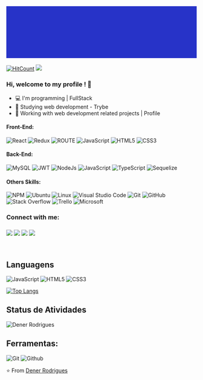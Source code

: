 <img width="900" src="src/asserts/ezgif.com-gif-maker (1).gif">

[![HitCount](http://hits.dwyl.com/DenerRod/DenerRod.svg)](http://hits.dwyl.com/DenerRod/DenerRod)
 <img src="https://komarev.com/ghpvc/?username=DenerRod">

### <h3>Hi, welcome to my profile ! 👋 </h3>

- 💻 I'm programming | FullStack 
- 📒 Studying web development - Trybe
- 💼 Working with web development related projects | Profile

<h4>Front-End:</h4>

   ![React](https://img.shields.io/badge/react-%2320232a.svg?style=for-the-badge&logo=react&logoColor=%2361DAFB)
   ![Redux](https://img.shields.io/badge/redux-%23593d88.svg?style=for-the-badge&logo=redux&logoColor=white)
   ![ROUTE](https://img.shields.io/badge/react_router%20-%231572B6.svg?color=ff0000&style=for-the-badge&logo=React-Router&logoColor=white)
   ![JavaScript](https://img.shields.io/badge/JavaScript%20-%23F7DF1E.svg?style=for-the-badge&logo=javascript&logoColor=black)
   ![HTML5](https://img.shields.io/badge/HTML5%20-%23E34F26.svg?style=for-the-badge&logo=html5&logoColor=white)
   ![CSS3](https://img.shields.io/badge/CSS%20-%231572B6.svg?style=for-the-badge&logo=css3&logoColor=white)
   
<h4>Back-End:</h4> 

   ![MySQL](https://img.shields.io/badge/mysql-%2300f.svg?style=for-the-badge&logo=mysql&logoColor=white)
   ![JWT](https://img.shields.io/badge/JWT-black?style=for-the-badge&logo=JSON%20web%20tokens)
   ![NodeJs](https://img.shields.io/badge/NODE.JS%20-%231572B6.svg?color=005a00&style=for-the-badge&logo=Node.js&logoColor=white)
   ![JavaScript](https://img.shields.io/badge/JavaScript%20-%23F7DF1E.svg?style=for-the-badge&logo=javascript&logoColor=black)
   ![TypeScript](https://img.shields.io/badge/typescript-%23007ACC.svg?style=for-the-badge&logo=typescript&logoColor=white)
   ![Sequelize](https://img.shields.io/badge/Sequelize-52B0E7?style=for-the-badge&logo=Sequelize&logoColor=white)
   
 <h4>Others Skills:</h4> 

   ![NPM](https://img.shields.io/badge/NPM-%23000000.svg?style=for-the-badge&logo=npm&logoColor=white)
   ![Ubuntu](https://img.shields.io/badge/Ubuntu-E95420?style=for-the-badge&logo=ubuntu&logoColor=white)
   ![Linux](https://img.shields.io/badge/Linux-FCC624?style=for-the-badge&logo=linux&logoColor=black)
   ![Visual Studio Code](https://img.shields.io/badge/Visual%20Studio%20Code-0078d7.svg?style=for-the-badge&logo=visual-studio-code&logoColor=white)
   ![Git](https://img.shields.io/badge/git-%23F05033.svg?style=for-the-badge&logo=git&logoColor=white)
   ![GitHub](https://img.shields.io/badge/github-%23121011.svg?style=for-the-badge&logo=github&logoColor=white)
   ![Stack Overflow](https://img.shields.io/badge/-Stackoverflow-FE7A16?style=for-the-badge&logo=stack-overflow&logoColor=white)
   ![Trello](https://img.shields.io/badge/Trello-%23026AA7.svg?style=for-the-badge&logo=Trello&logoColor=white)
   ![Microsoft](https://img.shields.io/badge/Microsoft-0078D4?style=for-the-badge&logo=microsoft&logoColor=white)


 ### <h3> Connect with me: <h3/>
 
[<img src="https://img.shields.io/badge/Gmail-D14836?style=for-the-badge&logo=gmail&logoColor=white" />][gmail]
[<img src="https://img.shields.io/badge/Facebook-%231877F2.svg?style=for-the-badge&logo=Facebook&logoColor=white" />][facebook]
[<img src="https://img.shields.io/badge/Instagram-%23E4405F.svg?style=for-the-badge&logo=Instagram&logoColor=white" />][instagram]
[<img src="https://img.shields.io/badge/linkedin-%230077B5.svg?style=for-the-badge&logo=linkedin&logoColor=white" />][linkedin]

<br /> 

## Languagens

<!-- ![C++](https://img.shields.io/badge/-C++-000000?style=flat&logo=c%2B%2B) -->
<!-- ![Java](https://img.shields.io/badge/-Java-000000?style=flat&logo=java) -->
<!-- ![Python](https://img.shields.io/badge/-Python-000000?style=flat&logo=python) -->
![JavaScript](https://img.shields.io/badge/-JavaScript-000000?style=flat&logo=javascript)
![HTML5](https://img.shields.io/badge/-HTML5-000000?style=flat&logo=html5)
![CSS3](https://img.shields.io/badge/-CSS-000000?style=flat&logo=css3)
<!-- ![SQL](https://img.shields.io/badge/-SQL-000000?style=flat&logo=mysql) -->

[![Top Langs](https://github-readme-stats.vercel.app/api/top-langs/?username=DenerRod&layout=compact)](https://github.com/anuraghazra/github-readme-stats)

## Status de Atividades
![Dener Rodrigues](https://github-readme-stats.vercel.app/api?username=DenerRod&show_icons=true&theme=dark)

## Ferramentas:

![Git](https://img.shields.io/badge/-Git-000000?style=flat&logo=git)
![Github](https://img.shields.io/badge/-Github-000000?style=flat&logo=github) <br />
<!--![MongoDB](https://img.shields.io/badge/-MongoDB-000000?style=flat&logo=mongodb)
![PostgreSQL](https://img.shields.io/badge/-PostgreSQL-000000?style=flat&logo=postgresql) <br />
![Node](https://img.shields.io/badge/-Node-000000?style=flat&logo=node.js) <br />
![Android](https://img.shields.io/badge/-Android-000000?style=flat&logo=android)
![IntellIJ](https://img.shields.io/badge/-IntellIJ%20IDEA-000000?style=flat&logo=intellij%20idea) -->

<!--## Live Projects

[![CPA](https://img.shields.io/badge/-CodeforceProfileAnalyzer-444444?style=flat&logo=codeforces)](https://tamimehsan.github.io/CPA)

## Github Overview

<img align="left" alt="TamimEhsan's Github Stats" src="https://github-readme-stats.vercel.app/api?username=TamimEhsan&show_icons=true" />    &nbsp;
[![Top Langs](https://github-readme-stats.vercel.app/api/top-langs/?username=TamimEhsan)](https://github.com/anuraghazra/github-readme-stats) 

## Projects that I contributed to

[![ReadMe Card](https://github-readme-stats.vercel.app/api/pin/?username=ShanjinurIslam&repo=BUET-CSE-Moodle-Web-Scraping&show_owner=true)](https://github.com/ShanjinurIslam/BUET-CSE-Moodle-Web-Scraping) <br /> 

<!--## My Programming Performances

| Competition Name | 2019 | 2020 | 2021 | 2022 |
| :----- | :----: | :----: | :----: | :----: |
| <img width="120px" src="https://miro.medium.com/max/700/1*h_woVX1QKCNabHosdeBIRg.png" /> <br />  Google CodeJam | - | Round 1 <br /> Rank: 8918/9463 | - | - |
| <img width="120px" src="https://raw.githubusercontent.com/sbrodehl/Hashcode2k20/master/HashCode2020.png"/> <br />Google Hashcode | - | BUET_NARUTO_RUNNERS <br /> Rank:746/10724 <br /> Country Rank: 4th | - | - |
| <img width="120px" src="https://techcrunch.com/wp-content/uploads/2012/01/screen-shot-2012-01-04-at-11-54-37-am.png?w=605" /> <br />Facebook HackerCup | Qualification Round <br /> Rank:5704 | Round 1 <br /> RanK:2169/13820 | - | - |
| <img width="120px" src="https://www.hmc.edu/about-hmc/wp-content/uploads/sites/2/2019/01/icpc19.png" /> <br /> ICPC | - | Dhaka Regionals <br /> Team:BUET_INVERSE <br /> Rank: 121/1003 | - | - |
| <img width="120px" src="https://it-edu.com/sites/default/files/codeforceslogo.png" /> <br />CF Max Rank | 1651 <br />  ![](https://img.shields.io/badge/-Expert-3262a8?style=flat)  | 1925 <br /> ![](https://img.shields.io/badge/-Candidate%20Master-a832a8?style=flat) | - | - |-->


⭐️ From [Dener Rodrigues](https://github.com/DenerRod)

[website]: https://denerrod.github.io/portifolio-denerrod/
[gmail]: mailto:denerrodriguesbarrientos@gmail.com
[instagram]: https://www.instagram.com/denerrod/
[facebook]: https://www.facebook.com/profile.php?id=100011769091071
[linkedin]: https://www.linkedin.com/in/dener-rodrigues-634b421ba/
